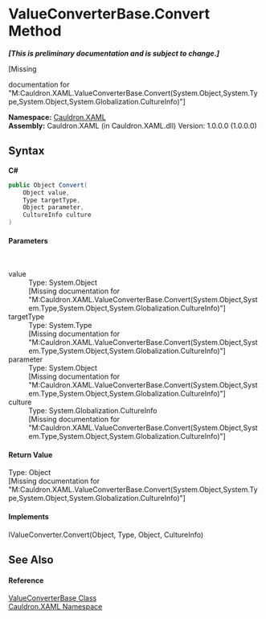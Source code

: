 # ValueConverterBase.Convert Method 
 _**\[This is preliminary documentation and is subject to change.\]**_

\[Missing <summary> documentation for "M:Cauldron.XAML.ValueConverterBase.Convert(System.Object,System.Type,System.Object,System.Globalization.CultureInfo)"\]

**Namespace:**&nbsp;<a href="N_Cauldron_XAML">Cauldron.XAML</a><br />**Assembly:**&nbsp;Cauldron.XAML (in Cauldron.XAML.dll) Version: 1.0.0.0 (1.0.0.0)

## Syntax

**C#**<br />
``` C#
public Object Convert(
	Object value,
	Type targetType,
	Object parameter,
	CultureInfo culture
)
```


#### Parameters
&nbsp;<dl><dt>value</dt><dd>Type: System.Object<br />\[Missing <param name="value"/> documentation for "M:Cauldron.XAML.ValueConverterBase.Convert(System.Object,System.Type,System.Object,System.Globalization.CultureInfo)"\]</dd><dt>targetType</dt><dd>Type: System.Type<br />\[Missing <param name="targetType"/> documentation for "M:Cauldron.XAML.ValueConverterBase.Convert(System.Object,System.Type,System.Object,System.Globalization.CultureInfo)"\]</dd><dt>parameter</dt><dd>Type: System.Object<br />\[Missing <param name="parameter"/> documentation for "M:Cauldron.XAML.ValueConverterBase.Convert(System.Object,System.Type,System.Object,System.Globalization.CultureInfo)"\]</dd><dt>culture</dt><dd>Type: System.Globalization.CultureInfo<br />\[Missing <param name="culture"/> documentation for "M:Cauldron.XAML.ValueConverterBase.Convert(System.Object,System.Type,System.Object,System.Globalization.CultureInfo)"\]</dd></dl>

#### Return Value
Type: Object<br />\[Missing <returns> documentation for "M:Cauldron.XAML.ValueConverterBase.Convert(System.Object,System.Type,System.Object,System.Globalization.CultureInfo)"\]

#### Implements
IValueConverter.Convert(Object, Type, Object, CultureInfo)<br />

## See Also


#### Reference
<a href="T_Cauldron_XAML_ValueConverterBase">ValueConverterBase Class</a><br /><a href="N_Cauldron_XAML">Cauldron.XAML Namespace</a><br />